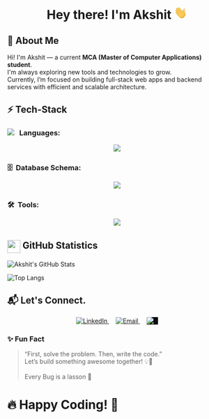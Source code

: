 <h1 align="center">Hey there! I'm Akshit <img src="https://raw.githubusercontent.com/ABSphreak/ABSphreak/master/gifs/Hi.gif" width="30px" height="30px"></h1> </h1>
<!-- <p align="center"> 🌐 Web Enthusiast | 🎓 MCA Student | 📚 Lifelong Learner</p> -->

## 🚀 About Me

Hi! I'm Akshit — a current **MCA (Master of Computer Applications) student**.  
I'm always exploring new tools and technologies to grow.  
Currently, I’m focused on building full-stack web apps and backend services with efficient and scalable architecture.

## ⚡️ Tech-Stack

### <img src="https://media2.giphy.com/media/QssGEmpkyEOhBCb7e1/giphy.gif?cid=ecf05e47a0n3gi1bfqntqmob8g9aid1oyj2wr3ds3mg700bl&rid=giphy.gif" width="22px" align="top"/> &nbsp;&nbsp;Languages:

<p align="center">
  <img src="https://skillicons.dev/icons?i=c,cpp,python,java,php&theme=dark" />
</p>

### 🗄️ &nbsp;Database Schema:

<p align="center">
  <img src="https://skillicons.dev/icons?i=mongo,mysql,postgres&theme=dark" />
</p>

### 🛠️ &nbsp;Tools:

<p align="center">
  <img src="https://skillicons.dev/icons?i=git,github,vscode,bash&theme=dark" />
</p>

## <img src="https://media.giphy.com/media/iY8CRBdQXODJSCERIr/giphy.gif" width="30" height="30" align="top"> GitHub Statistics

![Akshit's GitHub Stats](https://github-readme-stats.vercel.app/api?username=SonaniAkshit&show_icons=true&theme=dark)
&nbsp;&nbsp;&nbsp;

<!-- [![Top Langs](https://github-readme-stats.vercel.app/api/top-langs/?username=SonaniAkshit&layout=pie)](https://github.com/anuraghazra/github-readme-stats)-->
![Top Langs](https://github-readme-stats.vercel.app/api/top-langs/?username=SonaniAkshit&langs_count=8&count_private=true&layout=compact&theme=vision-friendly-dark&hide_border=true&bg_color=0D1117)
<!-- ![Top Langs](https://github-readme-stats.vercel.app/api/top-langs/?username=SonaniAkshit&layout=donut)-->
<!-- <img src="https://github-readme-stats.vercel.app/api?username=SonaniAkshit&show_icons=true&theme=radical&count_private=true&include_all_commits=true" alt="Akshit's GitHub Stats" height="170" />-->

## 📬 Let's Connect.

<p align="center">
  <a href="https://www.linkedin.com/in/akshit-sonani-105b79348/">
    <img src="https://skillicons.dev/icons?i=linkedin&theme=dark" alt="LinkedIn"/>
  </a>
  &nbsp;&nbsp;&nbsp;
  <a href="mailto:sonaniakshit684@gmail.com">
    <img src="https://skillicons.dev/icons?i=gmail&theme=dark" alt="Email"/>
  </a>
  &nbsp;&nbsp;&nbsp;
  <a href="https://x.com/akshit_sonani_">
   <img src="https://cdn.simpleicons.org/x/white" alt="X" style="background: black; width: 40px; height: 40px;">
  </a>
</p>

<!-- ## 📫 Connect with Me

- 📧 Email: [sonaniakshit777@gmail.com](mailto:sonaniakshit684@gmail.com)
- 💼 LinkedIn: [Akshit Sonani](https://www.linkedin.com/in/akshit-sonani-105b79348/)
- 🌐 Portfolio: (Coming soon!)-->


### ✨ Fun Fact

> “First, solve the problem. Then, write the code.”  
Let’s build something awesome together! 💡🚀
> <br>
> <br>Every Bug is a lasson 👾

# 🔥 Happy Coding! 🚀
